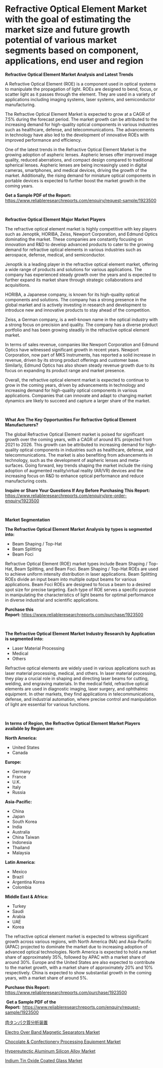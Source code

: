 <p><h1>Refractive Optical Element Market with the goal of estimating the market size and future growth potential of various market segments based on component, applications, end user and region</h1></p><p><strong>Refractive Optical Element Market Analysis and Latest Trends</strong></p>
<p><p>A Refractive Optical Element (ROE) is a component used in optical systems to manipulate the propagation of light. ROEs are designed to bend, focus, or scatter light as it passes through the element. They are used in a variety of applications including imaging systems, laser systems, and semiconductor manufacturing.</p><p>The Refractive Optical Element Market is expected to grow at a CAGR of 7.5% during the forecast period. The market growth can be attributed to the increasing demand for high-quality optical components in various industries such as healthcare, defense, and telecommunications. The advancements in technology have also led to the development of innovative ROEs with improved performance and efficiency.</p><p>One of the latest trends in the Refractive Optical Element Market is the growing adoption of aspheric lenses. Aspheric lenses offer improved image quality, reduced aberrations, and compact design compared to traditional spherical lenses. Aspheric lenses are being increasingly used in digital cameras, smartphones, and medical devices, driving the growth of the market. Additionally, the rising demand for miniature optical components in portable devices is expected to further boost the market growth in the coming years.</p></p>
<p><strong>Get a Sample PDF of the Report:&nbsp;</strong> <a href="https://www.reliableresearchreports.com/enquiry/request-sample/1923500">https://www.reliableresearchreports.com/enquiry/request-sample/1923500</a></p>
<p>&nbsp;</p>
<p><strong>Refractive Optical Element Major Market Players</strong></p>
<p><p>The refractive optical element market is highly competitive with key players such as Jenoptik, HORIBA, Zeiss, Newport Corporation, and Edmund Optics dominating the market. These companies are constantly focusing on innovation and R&D to develop advanced products to cater to the growing demand for refractive optical elements in various industries such as aerospace, defense, medical, and semiconductor.</p><p>Jenoptik is a leading player in the refractive optical element market, offering a wide range of products and solutions for various applications. The company has experienced steady growth over the years and is expected to further expand its market share through strategic collaborations and acquisitions.</p><p>HORIBA, a Japanese company, is known for its high-quality optical components and solutions. The company has a strong presence in the global market and is actively investing in research and development to introduce new and innovative products to stay ahead of the competition.</p><p>Zeiss, a German company, is a well-known name in the optical industry with a strong focus on precision and quality. The company has a diverse product portfolio and has been growing steadily in the refractive optical element market.</p><p>In terms of sales revenue, companies like Newport Corporation and Edmund Optics have witnessed significant growth in recent years. Newport Corporation, now part of MKS Instruments, has reported a solid increase in revenue, driven by its strong product offerings and customer base. Similarly, Edmund Optics has also shown steady revenue growth due to its focus on expanding its product range and market presence.</p><p>Overall, the refractive optical element market is expected to continue to grow in the coming years, driven by advancements in technology and increasing demand for high-quality optical components in various applications. Companies that can innovate and adapt to changing market dynamics are likely to succeed and capture a larger share of the market.</p></p>
<p>&nbsp;</p>
<p><strong>What Are The Key Opportunities For Refractive Optical Element Manufacturers?</strong></p>
<p><p>The global Refractive Optical Element market is poised for significant growth over the coming years, with a CAGR of around 8% projected from 2021 to 2026. This growth can be attributed to increasing demand for high-quality optical components in industries such as healthcare, defense, and telecommunications. The market is also benefiting from advancements in technology, such as the development of aspheric lenses and meta-surfaces. Going forward, key trends shaping the market include the rising adoption of augmented reality/virtual reality (AR/VR) devices and the increasing focus on R&D to enhance optical performance and reduce manufacturing costs.</p></p>
<p><strong>Inquire or Share Your Questions If Any Before Purchasing This Report:</strong> <a href="https://www.reliableresearchreports.com/enquiry/pre-order-enquiry/1923500">https://www.reliableresearchreports.com/enquiry/pre-order-enquiry/1923500</a></p>
<p>&nbsp;</p>
<p><strong>Market Segmentation</strong></p>
<p><strong>The Refractive Optical Element Market Analysis by types is segmented into:</strong></p>
<p><ul><li>Beam Shaping / Top-Hat</li><li>Beam Splitting</li><li>Beam Foci</li></ul></p>
<p><p>Refractive Optical Element (ROE) market types include Beam Shaping / Top-Hat, Beam Splitting, and Beam Foci. Beam Shaping / Top-Hat ROEs are used to achieve uniform intensity distribution in laser applications. Beam Splitting ROEs divide an input beam into multiple output beams for various applications. Beam Foci ROEs are designed to focus a beam to a desired spot size for precise targeting. Each type of ROE serves a specific purpose in manipulating the characteristics of light beams for optimal performance in diverse industrial and scientific applications.</p></p>
<p><strong>Purchase this Report:&nbsp;</strong><a href="https://www.reliableresearchreports.com/purchase/1923500">https://www.reliableresearchreports.com/purchase/1923500</a></p>
<p>&nbsp;</p>
<p><strong>The Refractive Optical Element Market Industry Research by Application is segmented into:</strong></p>
<p><ul><li>Laser Material Processing</li><li>Medical</li><li>Others</li></ul></p>
<p><p>Refractive optical elements are widely used in various applications such as laser material processing, medical, and others. In laser material processing, they play a crucial role in shaping and directing laser beams for cutting, welding, and engraving materials. In the medical field, refractive optical elements are used in diagnostic imaging, laser surgery, and ophthalmic equipment. In other markets, they find applications in telecommunications, defense, and industrial automation, where precise control and manipulation of light are essential for various functions.</p></p>
<p>&nbsp;</p>
<p><strong>In terms of Region, the Refractive Optical Element Market Players available by Region are:</strong></p>
<p>
    <p> <strong> North America: </strong>
        <ul>
            <li>United States</li>
            <li>Canada</li>
        </ul>
        </p> 
    <p> <strong> Europe: </strong>
        <ul>
            <li>Germany</li>
            <li>France</li>
            <li>U.K.</li>
            <li>Italy</li>
            <li>Russia</li>
        </ul>
        </p> 
    <p> <strong> Asia-Pacific: </strong>
        <ul>
            <li>China</li>
            <li>Japan</li>
            <li>South Korea</li>
            <li>India</li>
            <li>Australia</li>
            <li>China Taiwan</li>
            <li>Indonesia</li>
            <li>Thailand</li>
            <li>Malaysia</li>
        </ul>
        </p> 
    <p> <strong> Latin America: </strong>
        <ul>
            <li>Mexico</li>
            <li>Brazil</li>
            <li>Argentina Korea</li>
            <li>Colombia</li>
        </ul>
        </p> 
    <p> <strong> Middle East & Africa: </strong>
        <ul>
            <li>Turkey</li>
            <li>Saudi</li>
            <li>Arabia</li>
            <li>UAE</li>
            <li>Korea</li>
        </ul>
    </p>
    </p>
<p><p>The refractive optical element market is expected to witness significant growth across various regions, with North America (NA) and Asia-Pacific (APAC) projected to dominate the market due to increasing adoption of advanced optical technologies. North America is expected to hold a market share of approximately 35%, followed by APAC with a market share of around 30%. Europe and the United States are also expected to contribute to the market growth, with a market share of approximately 20% and 10% respectively. China is expected to show substantial growth in the coming years, with a market share of around 5%.</p></p>
<p><strong>Purchase this Report: </strong><a href="https://www.reliableresearchreports.com/purchase/1923500">https://www.reliableresearchreports.com/purchase/1923500</a></p>
<p>&nbsp;<strong>Get a Sample PDF of the Report:&nbsp;&nbsp;</strong><a href="https://www.reliableresearchreports.com/enquiry/request-sample/1923500">https://www.reliableresearchreports.com/enquiry/request-sample/1923500</a></p>
<p><strong></strong></p>
<p><p><a href="https://medium.com/@sarahfahey88/%E8%82%89%E3%82%BF%E3%83%B3%E3%83%91%E3%82%AF%E8%B3%AA%E3%82%A2%E3%83%8A%E3%83%A9%E3%82%A4%E3%82%B6%E3%83%BC%E5%B8%82%E5%A0%B4%E3%81%AE%E8%A6%8F%E6%A8%A1%E3%81%A8%E5%B8%82%E5%A0%B4%E5%8B%95%E5%90%91-%E5%AE%8C%E5%85%A8%E3%81%AA%E6%A5%AD%E7%95%8C%E6%A6%82%E8%A6%81-2024%E5%B9%B4%E3%81%8B%E3%82%892031%E5%B9%B4-c36bcba596d1">肉タンパク質分析装置</a></p><p><a href="https://natural-crush-b99.notion.site/Decoding-the-Electro-Over-Band-Magnetic-Separators-Market-A-Deep-Dive-into-the-Latest-Market-Trends-4becf5a6dba1456d8b2f7507088590d8">Electro Over Band Magnetic Separators Market</a></p><p><a href="https://boundless-drawbridge-702.notion.site/Chocolate-Confectionery-Processing-Equipment-Market-Research-Report-Reveals-The-Latest-Trends-And--a5a1e66d39424c678d9dd0c3a178cf9c">Chocolate & Confectionery Processing Equipment Market</a></p><p><a href="https://view.publitas.com/reportprime-1/hypereutectic-aluminum-silicon-alloy-market-analysis-and-market-size-global-industry-overview-market-segmentation-and-forecast-2024-to-2031/">Hypereutectic Aluminum Silicon Alloy Market</a></p><p><a href="https://view.publitas.com/reportprime-1/indium-tin-oxide-coated-glass-market-size-focuses-on-market-dynamics-in-depth-analysis-and-future-projections-of-its-market-forecasted-for-period-from-2024-to-2031/">Indium Tin Oxide Coated Glass Market</a></p></p>